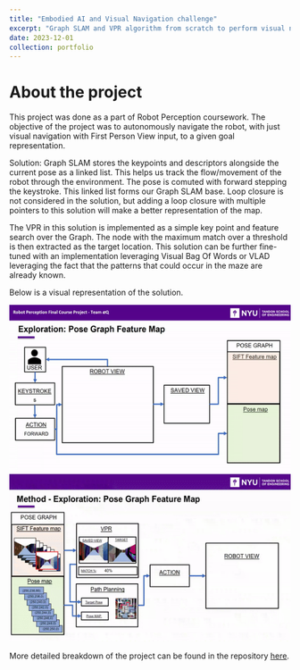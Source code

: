 ```yaml
---
title: "Embodied AI and Visual Navigation challenge"
excerpt: "Graph SLAM and VPR algorithm from scratch to perform visual navigation to a given First Person View scene in an unfamiliar environment. <br/><br/><img src='/images/maze_robot.gif' height='100'>"
date: 2023-12-01
collection: portfolio
---
```


About the project
===
This project was done as a part of Robot Perception coursework. 
The objective of the project was to autonomously navigate the robot, with just visual navigation with First Person View input, to a given goal representation. 

Solution:
Graph SLAM stores the keypoints and descriptors alongside the current pose as a linked list. This helps us track the flow/movement of the robot through the environment. The pose is comuted with forward stepping the keystroke. This linked list forms our Graph SLAM base. Loop closure is not considered in the solution, but adding a loop closure with multiple pointers to this solution will make a better representation of the map.

The VPR in this solution is implemented as a simple key point and feature search over the Graph. The node with the maximum match over a threshold is then extracted as the target location. This solution can be further fine-tuned with an implementation leveraging Visual Bag Of Words or VLAD leveraging the fact that the patterns that could occur in the maze are already known.

Below is a visual representation of the solution.

<img src='/images/GSlam.gif' height='300'>
<img src='/images/VPR.gif' height='300'>


More detailed breakdown of the project can be found in the repository [here](https://github.com/govind-aadithya/Viz_nav).
